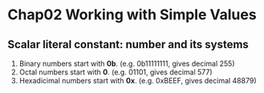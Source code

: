 # Chap02 Working with Simple Values
## Scalar literal constant: number and its systems
1. Binary numbers start with **0b**. (e.g. 0b11111111, gives decimal 255)  
2. Octal numbers start with **0**. (e.g. 01101, gives decimal 577)  
3. Hexadicimal numbers start with **0x**. (e.g. 0xBEEF, gives decimal 48879)  
